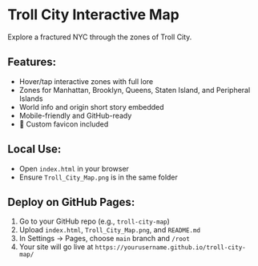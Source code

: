 # Troll City Interactive Map

Explore a fractured NYC through the zones of Troll City.

## Features:
- Hover/tap interactive zones with full lore
- Zones for Manhattan, Brooklyn, Queens, Staten Island, and Peripheral Islands
- World info and origin short story embedded
- Mobile-friendly and GitHub-ready
- 🌆 Custom favicon included

## Local Use:
- Open `index.html` in your browser
- Ensure `Troll_City_Map.png` is in the same folder

## Deploy on GitHub Pages:
1. Go to your GitHub repo (e.g., `troll-city-map`)
2. Upload `index.html`, `Troll_City_Map.png`, and `README.md`
3. In Settings → Pages, choose `main` branch and `/root`
4. Your site will go live at `https://yourusername.github.io/troll-city-map/`
